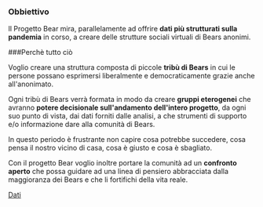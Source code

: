 ### Obbiettivo

Il Progetto Bear mira, parallelamente ad offrire **dati più strutturati sulla pandemia** in corso,
a creare delle strutture sociali virtuali di Bears anonimi.

###Perchè tutto ciò

Voglio creare una struttura composta di piccole **tribù di Bears** in cui le persone possano esprimersi liberalmente e democraticamente grazie anche all'anonimato. 

Ogni tribù di Bears verrà formata in modo da creare **gruppi eterogenei** che avranno **potere decisionale sull'andamento dell'intero progetto**, da ogni suo punto di vista, dai dati forniti dalle analisi, a che strumenti di supporto e/o informazione dare alla comunità di Bears.

In questo periodo è frustrante non capire cosa potrebbe succedere, cosa pensa il nostro vicino di casa, cosa è giusto e cosa è sbagliato.

Con il progetto Bear voglio inoltre portare la comunità ad un **confronto aperto** che possa guidare ad una linea di pensiero abbracciata dalla maggioranza dei Bears e che li fortifichi della vita reale.

[Dati](https://alexanderis1.github.io/progettobear/graph.html)

